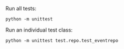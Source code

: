 Run all tests:

`python -m unittest`

Run an individual test class:

`python -m unittest test.repo.test_eventrepo`
